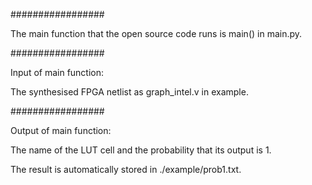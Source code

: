 #################

The main function that the open source code runs is main() in main.py.


#################

Input of main function:

The synthesised FPGA netlist as graph_intel.v in example.



#################

Output of main function:

The name of the LUT cell and the probability that its output is 1.

The result is automatically stored in ./example/prob1.txt.
